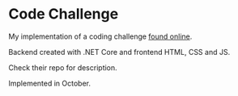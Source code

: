 # Code Challenge

My implementation of a coding challenge [found online](https://github.com/wizkids/csharp-rocks).  

Backend created with .NET Core and frontend HTML, CSS and JS.

Check their repo for description.

Implemented in October.